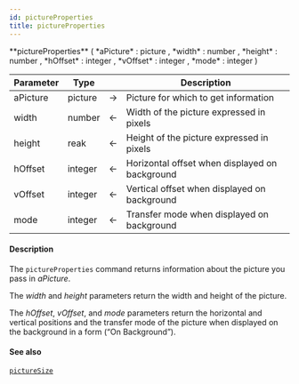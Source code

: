 ```yaml
---
id: pictureProperties
title: pictureProperties
---
```



<!-- REF #_command_.pictureProperties.Syntax -->**pictureProperties** ( *aPicture* : picture , *width* : number , *height* : number , *hOffset* : integer , *vOffset* : integer , *mode* : integer )<!-- END REF -->


<!-- REF #_command_.pictureProperties.Params -->
|Parameter|Type||Description|
|---------|--- |:---:|------|
|aPicture|picture|&#8594;|Picture for which to get information|
|width|number|&#8592;|Width of the picture expressed in pixels|
|height|reak|&#8592;|Height of the picture expressed in pixels|
|hOffset|integer|&#8592;|Horizontal offset when displayed on background|
|vOffset|integer|&#8592;|Vertical offset when displayed on background|
|mode|integer|&#8592;|Transfer mode when displayed on background|
<!-- END REF -->

#### Description

The `pictureProperties` command <!-- REF #_command_.pictureProperties.Summary -->returns information about the picture you pass in *aPicture*<!-- END REF -->.

The *width* and *height* parameters return the width and height of the picture.

The *hOffset*, *vOffset*, and *mode* parameters return the horizontal and vertical positions and the transfer mode of the picture when displayed on the background in a form (“On Background”).

#### See also

[`pictureSize`](pictureSize.md)
